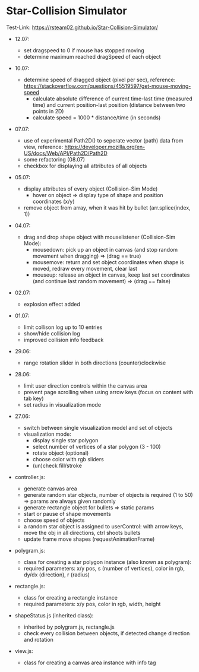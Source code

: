 # Star-Collision Simulator

Test-Link: https://rsteam02.github.io/Star-Collision-Simulator/
+ 12.07:
    - set dragspeed to 0 if mouse has stopped moving 
    - determine maximum reached dragSpeed of each object

+ 10.07: 
    - determine speed of dragged object (pixel per sec), reference: https://stackoverflow.com/questions/45519597/get-mouse-moving-speed
        - calculate absolute difference of current time-last time (measured time) and current position-last position (distance between two points in 2D) 
        - calculate speed = 1000 * distance/time (in seconds)
+ 07.07:
    - use of experimental Path2D() to seperate vector (path) data from view, reference: https://developer.mozilla.org/en-US/docs/Web/API/Path2D/Path2D
    - some refactoring (08.07)
    - checkbox for displaying all attributes of all objects  
+ 05.07:
    - display attributes of every object (Collision-Sim Mode) 
        - hover on object => display type of shape and position coordinates (x/y)
    - remove object from array, when it was hit by bullet (arr.splice(index, 1))
+ 04.07:
    - drag and drop shape object with mouselistener (Collision-Sim Mode):
        - mousedown: pick up an object in canvas (and stop random movement when dragging) => (drag == true)
        - mousemove: return and set object coordinates when shape is moved, redraw every movement, clear last 
        - mouseup: release an object in canvas, keep last set coordinates (and continue last random movement) => (drag == false)   
    
+ 02.07:
    - explosion effect added
+ 01.07:
    - limit collison log up to 10 entries
    - show/hide collision log
    - improved collision info feedback
+ 29.06:
    - range rotation slider in both directions (counter)clockwise
+ 28.06:
    - limit user direction controls within the canvas area
    - prevent page scrolling when using arrow keys (focus on content with tab key)
    - set radius in visualization mode

+ 27.06: 
    - switch between single visualization model and set of objects
    - visualization mode: 
        - display single star polygon
        - select number of vertices of a star polygon (3 - 100) 
        - rotate object (optional) 
        - choose color with rgb sliders 
        - (un)check fill/stroke


+ controller.js: 
    - generate canvas area
    - generate random star objects, number of objects is required (1 to 50) => params are always given randomly
    - generate rectangle object for bullets => static params
    - start or pause of shape movements
    - choose speed of objects
    - a random star object is assigned to userControl: with arrow keys, move the obj in all directions, ctrl shoots bullets 
    - update frame move shapes (requestAnimationFrame) 

+ polygram.js:
    - class for creating a star polygon instance (also known as polygram):
    - required parameters: x/y pos, s (number of vertices), color in rgb, dy/dx (direction), r (radius)

+ rectangle.js:
    - class for creating a rectangle instance 
    - required parameters: x/y pos, color in rgb, width, height
 

+ shapeStatus.js (inherited class):
    - inherited by polygram.js, rectangle.js
    - check every collision between objects, if detected change direction and rotation    

+ view.js:
    - class for creating a canvas area instance with info tag
    
